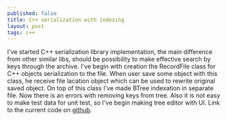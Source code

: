 ```yaml
---
published: false
title: C++ serialization with indexing
layout: post
tags: c++
---
```


I've started C++ serialization library implementation, the main difference from other similar libs, should be possibility to make effective search by keys through the archive. 
I've begin with creation the RecordFile class for C++ objects serialization to the file. When user save some object with this class, he receive file lacation object which can be used to rewrite original saved object. On top of this class I've made BTree indexation in separate file. 
Now there is an errors with removing keys from tree. Also it is not easy to make test data for unit test, so I've begin making tree editor with UI.
Link to the current code on [github](https://github.com/Kolkir/btree.git).
